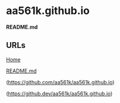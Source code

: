# aa561k.github.io

**README.md**

## URLs

[Home](https://aa561k.github.io/)

[README.md](https://aa561k.github.io/README.md)

(https://github.com/aa561k/aa561k.github.io)

(https://github.dev/aa561k/aa561k.github.io)
